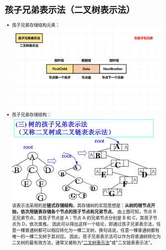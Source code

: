 

# 孩子兄弟表示法（二叉树表示法）

- 孩子兄弟存储结构元素：
![由双指针构成的](/imgs/2025-06-30/7lNoRu6sUzY0lXIn.png)
- 孩子兄弟存储结构：
![输入图片说明](/imgs/2025-06-30/vHCpfXZnGqMOkisQ.jpeg)
该表示法采用的是**链式存储结构**，其存储树的实现思想是：**从树的根节点开始，依次用链表存储各个节点的孩子节点和兄弟节点**。
由上图可知，节点 R 无兄弟节点，其孩子节点是 A；节点 A 的兄弟节点分别是 B 和 C，其孩子节点为 D，依次类推。
因此可以得出这样一个结论，即通过孩子兄弟表示法，任意一棵普通树都可以相应转化为一棵二叉树，换句话说，任意一棵普通树都有唯一的一棵二叉树于其对应。 因此，孩子兄弟表示法可以作为将普通树转化为二叉树的最有效方法，通常又被称为"[二叉树表示法](https://zhida.zhihu.com/search?content_id=163838108&content_type=Article&match_order=1&q=%E4%BA%8C%E5%8F%89%E6%A0%91%E8%A1%A8%E7%A4%BA%E6%B3%95&zd_token=eyJhbGciOiJIUzI1NiIsInR5cCI6IkpXVCJ9.eyJpc3MiOiJ6aGlkYV9zZXJ2ZXIiLCJleHAiOjE3NTE0MjU2NzksInEiOiLkuozlj4nmoJHooajnpLrms5UiLCJ6aGlkYV9zb3VyY2UiOiJlbnRpdHkiLCJjb250ZW50X2lkIjoxNjM4MzgxMDgsImNvbnRlbnRfdHlwZSI6IkFydGljbGUiLCJtYXRjaF9vcmRlciI6MSwiemRfdG9rZW4iOm51bGx9.2WDSC9azLVL2nMjxX6cusYppnsqg6jNskgz2dOB7iFY&zhida_source=entity)"或"二叉链表表示法"。
<!--stackedit_data:
eyJoaXN0b3J5IjpbLTExNjIwNzA0MTRdfQ==
-->